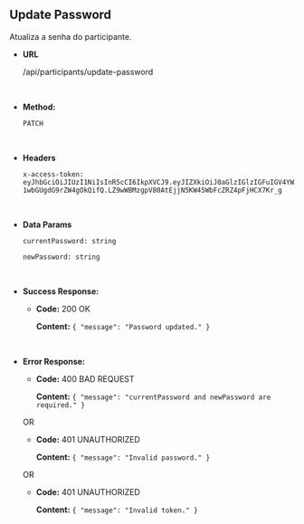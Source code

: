 ## **Update Password**

Atualiza a senha do participante.

- **URL**

  /api/participants/update-password

</br>

- **Method:**

  `PATCH`

</br>

- **Headers**

  `x-access-token: eyJhbGciOiJIUzI1NiIsInR5cCI6IkpXVCJ9.eyJIZXkiOiJ0aGlzIGlzIGFuIGV4YW1wbGUgdG9rZW4gOkQifQ.LZ9wWBMzgpV80AtEjjN5KW45WbFcZRZ4pFjHCX7Kr_g`

</br>

- **Data Params**

  `currentPassword: string`

  `newPassword: string`

</br>

- **Success Response:**

  - **Code:** 200 OK

    **Content:** `{ "message": "Password updated." }`

</br>

- **Error Response:**

  - **Code:** 400 BAD REQUEST

    **Content:** `{ "message": "currentPassword and newPassword are required." }`

  OR

  - **Code:** 401 UNAUTHORIZED

    **Content:** `{ "message": "Invalid password." }`

  OR

  - **Code:** 401 UNAUTHORIZED

    **Content:** `{ "message": "Invalid token." }`
